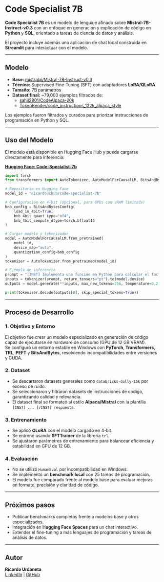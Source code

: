 # Code Specialist 7B

**Code Specialist 7B** es un modelo de lenguaje afinado sobre **Mistral-7B-Instruct-v0.3** con un enfoque en generación y explicación de código en **Python** y **SQL**, orientado a tareas de ciencia de datos y análisis.  

El proyecto incluye además una aplicación de chat local construida en **Streamlit** para interactuar con el modelo.

---

## Modelo

- **Base:** [mistralai/Mistral-7B-Instruct-v0.3](https://huggingface.co/mistralai/Mistral-7B-Instruct-v0.3)  
- **Técnica:** Supervised Fine-Tuning (SFT) con adaptadores **LoRA/QLoRA**  
- **Tamaño:** 7B parámetros  
- **Dataset final:** ~79,000 ejemplos filtrados de:  
  - [sahil2801/CodeAlpaca-20k](https://huggingface.co/datasets/sahil2801/CodeAlpaca-20k)  
  - [TokenBender/code_instructions_122k_alpaca_style](https://huggingface.co/datasets/TokenBender/code_instructions_122k_alpaca_style)  

Los ejemplos fueron filtrados y curados para priorizar instrucciones de programación en Python y SQL.

---

## Uso del Modelo

El modelo está disponible en Hugging Face Hub y puede cargarse directamente para inferencia:

[**Hugging Face: Code-Specialist-7b**](https://huggingface.co/Ricardouchub/code-specialist-7b)

```python
import torch
from transformers import AutoTokenizer, AutoModelForCausalLM, BitsAndBytesConfig

# Repositorio en Hugging Face
model_id = "Ricardouchub/code-specialist-7b"

# Configuración en 4-bit (opcional, para GPUs con VRAM limitada)
bnb_config = BitsAndBytesConfig(
    load_in_4bit=True,
    bnb_4bit_quant_type="nf4",
    bnb_4bit_compute_dtype=torch.bfloat16
)

# Cargar modelo y tokenizador
model = AutoModelForCausalLM.from_pretrained(
    model_id,
    device_map="auto",
    quantization_config=bnb_config
)
tokenizer = AutoTokenizer.from_pretrained(model_id)

# Ejemplo de inferencia
prompt = "[INST] Implementa una función en Python para calcular el factorial de un número usando recursividad. [/INST]"
inputs = tokenizer(prompt, return_tensors="pt").to(model.device)
outputs = model.generate(**inputs, max_new_tokens=256, temperature=0.2, top_p=0.9)

print(tokenizer.decode(outputs[0], skip_special_tokens=True))
```

---

## Proceso de Desarrollo

### 1. Objetivo y Entorno
El objetivo fue crear un modelo especializado en generación de código capaz de ejecutarse en hardware de consumo (GPU de 12 GB VRAM).  
Se configuró un entorno estable en Windows con **PyTorch**, **Transformers**, **TRL**, **PEFT** y **BitsAndBytes**, resolviendo incompatibilidades entre versiones y CUDA.

### 2. Dataset
- Se descartaron datasets generales como `databricks-dolly-15k` por exceso de ruido.  
- Se seleccionaron y filtraron datasets de instrucciones de código, garantizando calidad y relevancia.  
- El dataset final se formateó al estilo **Alpaca/Mistral** con la plantilla `[INST] ... [/INST] respuesta`.

### 3. Entrenamiento
- Se aplicó **QLoRA** con el modelo cargado en 4-bit.  
- Se entrenó usando **SFTTrainer** de la librería `trl`.  
- Se ajustaron parámetros de entrenamiento para balancear eficiencia y estabilidad en GPU de 12 GB.

### 4. Evaluación
- No se utilizó `HumanEval` por incompatibilidad en Windows.  
- Se implementó un **benchmark local** con 25 tareas de programación.  
- El modelo fue comparado frente al modelo base para evaluar mejoras en formato, precisión y claridad de código.

---

## Próximos pasos
- Publicar benchmarks completos frente a modelos base y otros especializados.  
- Integración en **Hugging Face Spaces** para un chat interactivo.  
- Extender el fine-tuning a más lenguajes de programación y tareas de análisis de datos.

---

## Autor
**Ricardo Urdaneta**  
[LinkedIn](https://www.linkedin.com/in/ricardourdanetacastro/) | [GitHub](https://github.com/Ricardouchub)  
